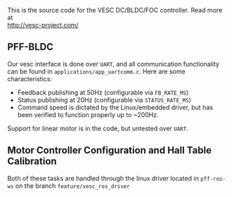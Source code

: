 This is the source code for the VESC DC/BLDC/FOC controller. Read more at  
http://vesc-project.com/

## PFF-BLDC ##

Our vesc interface is done over `UART`, and all communication functionality can be found in `applications/app_uartcomm.c`. Here are some characteristics:

- Feedback publishing at 50Hz (configurable via `FB_RATE_MS`)
- Status publishing at 20Hz (configurable via `STATUS_RATE_MS`)
- Command speed is dictated by the Linux/embedded driver, but has been verified to function properly up to ~200Hz.

Support for linear motor is in the code, but untested over `UART`.


## Motor Controller Configuration and Hall Table Calibration ##

Both of these tasks are handled through the linux driver located in `pff-ros-ws` on the branch `feature/vesc_ros_driver`
